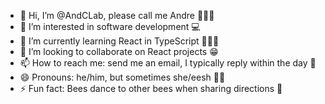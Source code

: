 - 👋 Hi, I’m @AndCLab, please call me Andre 🙎🏽‍♂️
- 👀 I’m interested in software development 💻
- 🌱 I’m currently learning React in TypeScript 🧑🏽‍💻
- 💞️ I’m looking to collaborate on React projects 😁
- 📫 How to reach me: send me an email, I typically reply within the day 📨
- 😄 Pronouns: he/him, but sometimes she/eesh 🧑🏽
- ⚡ Fun fact: Bees dance to other bees when sharing directions 🐝

<!---
AndCLab/AndCLab is a ✨ special ✨ repository because its `README.md` (this file) appears on your GitHub profile.
You can click the Preview link to take a look at your changes.
--->
